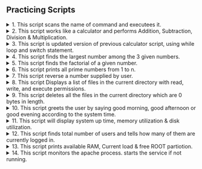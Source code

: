 ## Practicing Scripts

<details><summary>1. This script scans the name of command and executees it.</summary>
<br>
  
```
echo "-----------------------------------------------------------------------------"
echo
echo "Enter command "
read cmd
echo
$cmd
echo
echo "-----------------------------------------------------------------------------"
```
<details><summary>Output</summary>
<br>
  <img src="https://github.com/SahilRathod17/bash_scripts/assets/110122808/521b8d33-a296-4915-9730-14f0b43485fc">
</details>
</details>

<details><summary>2. This script works like a calculator and performs Addition, Subtraction, Division & Multiplication.</summary>
<br>
  
```
# This script works like a calculator and performs Addition, Subtraction, Division & Multiplication.

echo
echo "-------------------------------------------------------------------------"
echo
echo "Enter First No "
read n1
echo "Enter Second No "
read n2

echo
echo " 1. Addition "
echo " 2. Subtraction "
echo " 3. Multiplication "
echo " 4. Division "
echo
echo "Enter your choice "
read ch
echo

if [ $ch = "1" ]; then
    sum=`expr $n1 + $n2`
    echo "Output : $sum "
elif [ $ch = "2" ]; then
    sum=`expr $n1 - $n2`
    echo "Output : $sum "
elif [ $ch = "3" ]; then
    sum=`expr $n1 \* $n2`
    echo "Output : $sum"
elif [ $ch = "4" ]; then
    sum=`expr $n1 / $n2`
    echo "Output : $sum"
fi

echo
echo "---------------------------------------------------------------------------"
```
<details><summary>Output</summary>
<br>
  <img src="https://github.com/SahilRathod17/bash_scripting/assets/110122808/a65452c3-4e6c-4742-bdd3-abf0a6fd47ff">
</details>
</details>

<details><summary>3. This script is updated version of previous calculator script, using while loop and switch statement.</summary>
<br>
  
```
#!/bin/bash

# This script works like a calculator and performs Addition, Subtraction, Division & Multiplication. Using loop and switch statement.

echo
echo "---------------------------------------------------------------------------------"
i="y"
while [ "$i" = "y" ]; do
  echo "Enter First No "
  read n1
  echo "Enter Second No "
  read n2
  echo " 1. Addition "
  echo " 2. Subtraction "
  echo " 3. Multiplication "
  echo " 4. Division "
  echo "Enter your choice "
  read ch
  echo
  case $ch in
    1)
      sum=$((n1 + n2))
      echo "Output : $sum";;
    2)
      sum=$((n1 - n2))
      echo "Output : $sum";;
    3)
      sum=$((n1 * n2))
      echo "Output : $sum";;
    4)
      sum=$((n1 / n2))
      echo "Output : $sum";;
    *)
      echo "Invalid choice";;
  esac
  echo
  echo "Do you want to continue ? y/n"
  read i
  if [ "$i" != "y" ]; then
    echo
    echo "---------------------------------------------------------------------------------"
    exit
  fi
done
```
<details><summary>Output</summary>
<br>
  <img src="https://github.com/SahilRathod17/bash_scripting/assets/110122808/b55f1232-4d3d-40fc-a2e4-314996885256">
</details>
</details>

<details><summary>4. This script finds the largest number among the 3 given numbers.</summary>
<br>
  
```
#! /bin/bash

# This script finds the largest number among the 3 given numbers.

echo
echo "-------------------------------------------------------------------------------"
echo "Enter first number"
read a
echo "Enter second number"
read b
echo "Enter third number"
read c

echo
if [ $a -ge $b -a $a -ge $c ]; then
        echo "$a is largest number"
elif [ $b -ge $a -a $b -ge $c ]; then
        echo "$b is largest number"
else
        echo "$c is largest number"
fi
echo
echo "---------------------------------------------------------------------------------"
```
<details><summary>Output</summary>
<br>
  <img src="https://github.com/SahilRathod17/bash_scripting/assets/110122808/7f8e1b46-6c57-4472-a5df-5a81a88b1326">
</details>
</details>

<details><summary>5. This script finds the factorial of a given number.</summary>
<br>
  
```
#!/bin/bash

# This script finds the factorial of a given number.

echo
echo "--------------------------------------------------------------------------"
echo
fact=1
echo "Enter number to find factorial"
read n
a=$n
# if entered value is less than 0
if [ $n -le 0 ]; then
        echo
        echo "Please enter a valid number"
        echo "-------------------------------------------------------------------------------"
        exit
fi
# now factorial
while [ $n -ge 1 ]; do
        fact=`expr $fact \* $n`
        n=`expr $n - 1`
done
echo
echo "Factorial for $a is $fact"
echo "----------------------------------------------------------------------------"
```
<details><summary>Output</summary>
<br>
  <img src="https://github.com/SahilRathod17/bash_scripting/assets/110122808/a24b9f57-58a7-4972-8b98-894be403e195">
</details>
</details>

<details><summary>6. This script prints all prime numbers from 1 to n.</summary>
<br>
  
```
#!/bin/bash

# This script prints all prime numbers from 1 to n.

echo
echo "-----------------------------------------------------------------------"
echo "Enter the number"
read n
echo
echo "Prime numbers :"
m=2
while [ $m -le $n ]; do
        i=2
        flag=0
        while [ $i -le `expr $m / 2` ]; do
                if [ `expr $m % $i` -eq 0 ]; then
                        flag=1
                        break
                fi
                i=`expr $i + 1`
        done
        if [ $flag -eq 0 ]; then
                echo $m
        fi
        m=`expr $m + 1`
done

```
<details><summary>Output</summary>
<br>
  <img src="https://github.com/SahilRathod17/bash_scripting/assets/110122808/3152f149-c0f1-46e6-8226-f190eda21491">
</details>
</details>

<details><summary>7. This script reverse a number supplied by user.</summary>
<br>
  
```
#! /bin/bash

# This script reverse a number supplied by user.

echo
echo "--------------------------------------------------------------------"
if [ $# -eq 1 ]; then
        if [ $1 -gt 0 ]; then
                num=$1
                sumi=0
                while [ $num -ne 0 ]; do
                        lnum=`expr $num % 10`
                        sumi=`expr $sumi \* 10 + $lnum`
                        num=`expr $num / 10`
                done
                echo
                echo "Reverse of digits is $sumi of $1"
                echo
                echo "---------------------------------------------------------------------------"
        else
                echo
                echo "Number is less than 0"
                echo
                echo "----------------------------------------------------------------------------"
        fi
else
        echo
        echo "Insert only one parameter"
        echo
        echo "---------------------------------------------------------------------------------"
fi
```
<details><summary>Output</summary>
<br>
  <img src="https://github.com/SahilRathod17/bash_scripting/assets/110122808/f1b35ad7-3044-43a7-aa7b-3c79c17af3d1">
</details>
</details>

<details><summary>8. This script Displays a list of files in the current directory with read, write, and execute permissions.</summary>
<br>
  
```
#!/bin/bash

# Display a list of files in the current directory with read, write, and execute permissions.

echo "------------------------------------------------------------"
echo "Files with read, write, and execute permissions:"
echo "------------------------------------------------------------"

for File in *; do
    if [ -r "$File" ] && [ -w "$File" ] && [ -x "$File" ]; then
        echo "$File"
    fi
done
echo
echo "-------------------------------------------------------------"
```
<details><summary>Output</summary>
<br>

 * All the files with permissions.
 <img src="https://github.com/SahilRathod17/bash_scripting/assets/110122808/23695db1-08f1-4401-bb70-3573cee51152">
 <br>

 * Running our script to get name of scripts which have all read, write and execute permissions.
 <img src="https://github.com/SahilRathod17/bash_scripting/assets/110122808/5d10e664-4b5f-478e-847e-ddb9347d2b4e"> 
</details>
</details>


<details><summary>9. This script deletes all the files in the current directory which are 0 bytes in length.</summary>
<br>
  
```
#!/bin/bash

# This script deletes all the files in the current directory which are 0 bytes in length.

echo "--------------------------------------------------------------"
echo "Deleting files with 0 bytes length..."
echo "--------------------------------------------------------------"

# Use 'find' command to locate and delete files with 0 bytes length
find . -type f -size 0 -delete

echo "Files deleted."
echo
echo "---------------------------------------------------------------"
```
<details><summary>Output</summary>
<br>
  
  * Creating empty files.
  <img src="https://github.com/SahilRathod17/bash_scripting/assets/110122808/01452c9c-b20e-4f9e-9a81-822f4f22c7f3">
  <br>
  
  * Running our script.
  <img src="https://github.com/SahilRathod17/bash_scripting/assets/110122808/a0cc7044-74a9-4d1b-8b1c-9c70010cf2ec">
</details>
</details>

<details><summary>10. This script greets the user by saying good morning, good afternoon or good evening according to the system time.</summary>
<br>
  
```
#! /bin/bash

# This script greets the user by saying good morning, good afternoon or good evening according to the systems time.

echo
echo "-------------------------------------------------------------------"
echo
# hours = `date|cut -c 12-13`
hours=`date +%H`
if [ $hours -le 12 ]; then
        echo "Good morning."
elif [ $hours -le 16 ]; then
        echo "Good afternoon."
elif [ $hours -le 20 ]; then
        echo "Good evening."
else
        "Good night."
fi
echo
echo "-------------------------------------------------------------------"
echo

```
<details><summary>Output</summary>
<br>
  <img src="https://github.com/SahilRathod17/bash_scripting/assets/110122808/de771a59-f70b-4dff-9857-3cdccc39c433">
</details>
</details>

<details><summary>11. This script will display system up time, memory utilization & disk utilization.</summary>
<br>
  
```
#!/bin/bash

# This script will display system up time, memory utilization & disk utilization.

echo
echo "---------------------------------------------------------------------"
echo
echo "----> The uptime of the system is :"
echo
uptime
echo
echo "----> Memory utilization :"
echo
free -m
echo

echo "----> Disk utilization :"
echo
df -h
echo
echo "----------------------------------------------------------------------"
echo
```
<details><summary>Output</summary>
<br>
  <img src="https://github.com/SahilRathod17/bash_scripting/assets/110122808/cc3fe7ce-8839-4973-b96e-b712c4824e60">
</details>
</details>


<details><summary>12. This script finds total number of users and tells how many of them are currently logged in.</summary>
<br>
  
```
#!/bin/bash

# This script finds total number of users and tells how many of them are currently logged in.

echo
echo "---------------------------------------------------------------------"
echo
cat /etc/passwd>user.txt
set `wc -l user.txt`
log=`who|wc -l`
echo "There are $1 users in network."
echo
echo "Thers are $log user loged in right now."
rm user.txt
echo
echo "----------------------------------------------------------------------"
```
<details><summary>Output</summary>
<br>
  <img src="https://github.com/SahilRathod17/bash_scripting/assets/110122808/237282f5-112b-4546-b7d1-61f3f1b1d8b5">
</details>
</details>

<details><summary>13. This script prints available RAM, Current load & free ROOT partiotion.</summary>
<br>
  
```
#!/bin/bash

# This script prints available RAM, Current load & free ROOT partiotion.

echo
echo "----------------------------------------------------------------------------"
echo
freeram=$(free -m | grep Mem | awk '{print $4}')
load=`uptime | awk '{print $9}'`
rootfree=$(df -h | grep '/dev/sda2' | awk '{print $4}')
echo "Available free RAM is $freeram MB"
echo
echo "Current load average $load"
echo
echo "Free root partiotion size is $rootfree"
echo
echo "----------------------------------------------------------------------------"
echo
```
<details><summary>Output</summary>
<br>
  <img src="https://github.com/SahilRathod17/bash_scripting/assets/110122808/d15c4895-fc71-4fb9-bffe-cd959d770ab7">
</details>
</details>


<details><summary>14. This script monitors the apache process. starts the service if not running.</summary>
<br>
  
```
#!/bin/bash

# This script monitors the apache process. starts the service if not running.


echo
echo "---------------------------------------------------------------------"
echo
date
echo
if [ -f /var/run/apache2/apache2.pid ]; then
        echo "apache process is running."
        echo
        echo "--------------------------------------------------------------------------"
else
        echo "apache process is not running."
        echo
        echo "starting the apache process."
        echo
        sudo systemctl start apache2 &> /dev/null
        if [ $? -eq 0 ]; then
                echo "started process successfully."
                echo
                echo "--------------------------------------------------------------------------"
        else
                echo "there was some problem while starting the apache server."
                echo
                echo "---------------------------------------------------------------------------"
        fi
fi
```
<details><summary>Output</summary>
<br>
  <img src="https://github.com/SahilRathod17/bash_scripting/assets/110122808/188cb7f9-b0a9-4c00-a75d-de4061eb3dc2">
  <br>

  * we can automate this script with the help of crontab.

  <img src="https://github.com/SahilRathod17/bash_scripting/assets/110122808/e4088e60-4a14-4993-a902-584e331ee01a">
</details>
</details>
